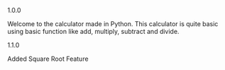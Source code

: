 1.0.0

Welcome to the calculator made in Python. This calculator is quite basic using basic function like add, multiply, subtract and divide.

1.1.0

Added Square Root Feature
